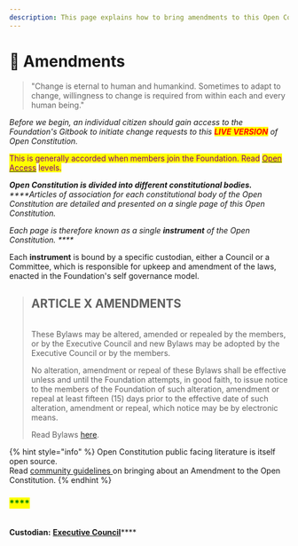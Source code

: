 ```yaml
---
description: This page explains how to bring amendments to this Open Constitution.
---
```


# 🧰 Amendments

> "Change is eternal to human and humankind. Sometimes to adapt to change, willingness to change is required from within each and every human being."

_Before we begin, an individual citizen should gain access to the Foundation's Gitbook to initiate change requests to this <mark style="color:red;">**LIVE VERSION**</mark> of Open Constitution._&#x20;

<mark style="color:purple;">This is generally accorded when members join the Foundation. Read</mark> [<mark style="color:purple;">Open Access</mark>](../charters/open-access-charter.md) <mark style="color:purple;">levels.</mark>

_**Open Constitution is divided into different constitutional bodies.**_ \
_****Articles of association for each constitutional body of the Open Constitution are detailed and presented on a single page of this Open Constitution._&#x20;

_Each page is therefore known as a single **instrument** of the Open Constitution. ****_&#x20;

Each **instrument** is bound by a specific custodian, either a Council or a Committee, which is responsible for upkeep and amendment of the laws, enacted in the Foundation's self governance model.

> ## ARTICLE X AMENDMENTS
>
> \
> These Bylaws may be altered, amended or repealed by the members, or by the Executive Council and new Bylaws may be adopted by the Executive Council or by the members.&#x20;
>
> No alteration, amendment or repeal of these Bylaws shall be effective unless and until the Foundation attempts, in good faith, to issue notice to the members of the Foundation of such alteration, amendment or repeal at least fifteen (15) days prior to the effective date of such alteration, amendment or repeal, which notice may be by electronic means.
>
> Read Bylaws [here](../articles/statutes-muellners-foundation/).

{% hint style="info" %}
Open Constitution public facing literature is itself open source. \
Read [community guidelines ](https://docs.muellnersfoundation.info/open-constitution/how-to-change)on bringing about an Amendment to the Open Constitution.
{% endhint %}

### <mark style="color:green;">****</mark>

\
**Custodian:** [**Executive Council**](../foundation/executive-council.md)****
